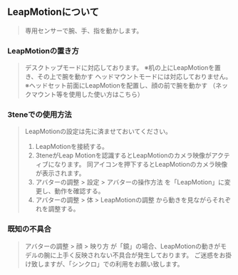 ## LeapMotionについて

>専用センサーで腕、手、指を動かします。

### LeapMotionの置き方

>デスクトップモードに対応しております。
>※机の上にLeapMotionを置き、その上で腕を動かす
>ヘッドマウントモードには対応しておりません。
>※ヘッドセット前面にLeapMotionを配置し、顔の前で腕を動かす
>（ネックマウント等を使用した使い方はこちら）

### 3teneでの使用方法

> LeapMotionの設定は先に済ませておいてください。
> 1. LeapMotionを接続する。
> 2. 3teneがLeap Motionを認識するとLeapMotionのカメラ映像がアクティブになります。
>    同アイコンを押下するとLeapMotionのカメラ映像が表示されます。
> 3. アバターの調整 > 設定 > アバターの操作方法 を「LeapMotion」に変更し、動作を確認する。
> 4. アバターの調整 > 体 > LeapMotionの調整 から動きを見ながらそれぞれを調整する。

### 既知の不具合

>アバターの調整 > 顔 > 映り方 が「鏡」の場合、LeapMotionの動きがモデルの腕に上手く反映されない不具合が発生しております。
>ご迷惑をお掛け致しますが、「シンクロ」での利用をお願い致します。
